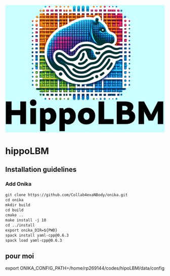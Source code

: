 ![](docs/logo_hippoLBM.png)

# hippoLBM

## Installation guidelines

### Add Onika

```
git clone https://github.com/Collab4exaNBody/onika.git
cd onika
mkdir build
cd build
cmake ..
make install -j 10
cd ../install
export onika_DIR=${PWD}
spack install yaml-cpp@0.6.3
spack load yaml-cpp@0.6.3
```

## pour moi

export ONIKA_CONFIG_PATH=/home/rp269144/codes/hipoLBM/data/config
